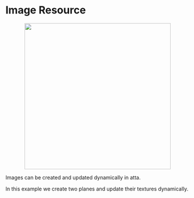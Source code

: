 <!--
title: Image Resource
description: Introduction to atta images
image: https://storage.googleapis.com/atta-images/docs/tutorial/image-resource/2022-08-20.gif
build: https://atta-repos.s3.us-east-1.amazonaws.com/tutorial/image-resource
-->
# Image Resource

<div align="center">
  <img src="https://storage.googleapis.com/atta-images/docs/tutorial/image-resource/2022-08-20.gif" height="400">
</div>

Images can be created and updated dynamically in atta.

In this example we create two planes and update their textures dynamically.
